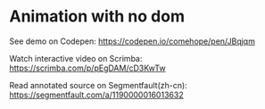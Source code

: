 # Animation with no dom

See demo on Codepen: https://codepen.io/comehope/pen/JBqjqm

Watch interactive video on Scrimba: https://scrimba.com/p/pEgDAM/cD3KwTw

Read annotated source on Segmentfault(zh-cn): https://segmentfault.com/a/1190000016013632